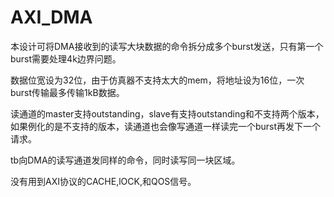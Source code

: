 # AXI_DMA
本设计可将DMA接收到的读写大块数据的命令拆分成多个burst发送，只有第一个burst需要处理4k边界问题。

数据位宽设为32位，由于仿真器不支持太大的mem，将地址设为16位，一次burst传输最多传输1kB数据。

读通道的master支持outstanding，slave有支持outstanding和不支持两个版本，如果例化的是不支持的版本，读通道也会像写通道一样读完一个burst再发下一个请求。

tb向DMA的读写通道发同样的命令，同时读写同一块区域。

没有用到AXI协议的CACHE,lOCK,和QOS信号。
